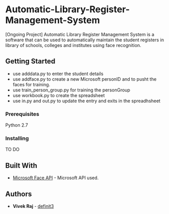 # Automatic-Library-Register-Management-System
[Ongoing Project] Automatic Library Register Management System is a software that can be used to automatically maintain the student registers in library of schools, colleges and institutes using face recognition.

## Getting Started

* use adddata.py to enter the student details
* use addface.py to create a new Microsoft personID and to pusht the faces for training.
* use train_person_group.py for training the personGroup
* use workbook.py to create the spreadsheet
* use in.py and out.py to update the entry and exits in the spreadhsheet

### Prerequisites

Python 2.7

### Installing

TO DO

## Built With

* [Microsoft Face API](https://docs.microsoft.com/en-gb/azure/cognitive-services/face/overview) - Microsoft API used.


## Authors

* **Vivek Raj** - [definit3](https://github.com/definit3)
